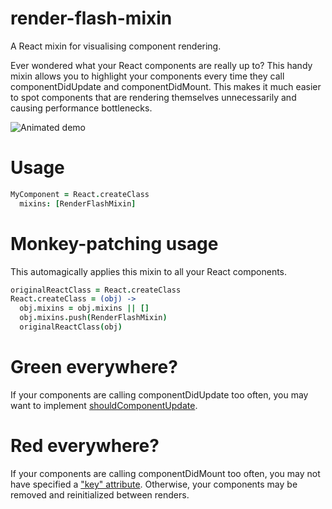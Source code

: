 # render-flash-mixin
A React mixin for visualising component rendering.

Ever wondered what your React components are really up to? This handy mixin allows you to highlight your components every time they call componentDidUpdate and componentDidMount. This makes it much easier to spot components that are rendering themselves unnecessarily and causing performance bottlenecks.

![Animated demo](demo.gif)

# Usage
```coffeescript
MyComponent = React.createClass
  mixins: [RenderFlashMixin]
```
# Monkey-patching usage
This automagically applies this mixin to all your React components.

```coffeescript
originalReactClass = React.createClass
React.createClass = (obj) ->
  obj.mixins = obj.mixins || []
  obj.mixins.push(RenderFlashMixin)
  originalReactClass(obj)
```
# Green everywhere?
If your components are calling componentDidUpdate too often, you may want to implement [shouldComponentUpdate](http://buildwithreact.com/article/optimizing-with-shouldcomponentupdate).
# Red everywhere?
If your components are calling componentDidMount too often, you may not have specified a ["key" attribute](http://blog.arkency.com/2014/10/react-dot-js-and-dynamic-children-why-the-keys-are-important/). Otherwise, your components may be removed and reinitialized between renders.
